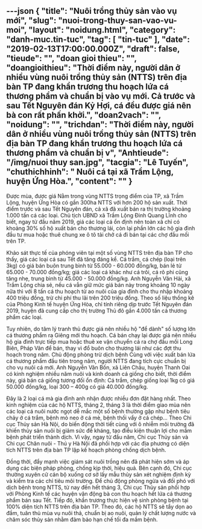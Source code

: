 ---json
{
    "title": "Nuôi trồng thủy sản vào vụ mới",
    "slug": "nuoi-trong-thuy-san-vao-vu-moi",
    "layout": "noidung.html",
    "category": "danh-muc.tin-tuc",
    "tag": [
        "tin-tuc"
    ],
    "date": "2019-02-13T17:00:00.000Z",
    "draft": false,
    "tieude": "",
    "doan gioi thieu": "",
    "doangioithieu": "Thời điểm này, người dân ở nhiều vùng nuôi trồng thủy sản (NTTS) trên địa bàn TP đang khẩn trương thu hoạch lứa cá thương phẩm và chuẩn bị vào vụ mới. Cả trước và sau Tết Nguyên đán Kỷ Hợi, cá đều được giá nên bà con rất phấn khởi.",
    "doan2vach": "",
    "noidung": "",
    "trichdan": "Thời điểm này, người dân ở nhiều vùng nuôi trồng thủy sản (NTTS) trên địa bàn TP đang khẩn trương thu hoạch lứa cá thương phẩm và chuẩn bị v",
    "Anhtieude": "/img/nuoi thuy san.jpg",
    "tacgia": "Lê Tuyến",
    "chuthichhinh": " Nuôi cá tại xã Trầm Lộng, huyện Ứng Hòa.",
    "__content__": ""
}
---
<p>Được m&ugrave;a, được gi&aacute; Nằm trong v&ugrave;ng NTTS trọng điểm của TP, x&atilde; Trầm Lộng, huyện Ứng H&ograve;a c&oacute; gần 300ha NTTS với hơn 200 hộ sản xuất. Thời điểm trước v&agrave; sau Tết Nguy&ecirc;n đ&aacute;n, cả x&atilde; đ&atilde; xuất b&aacute;n ra thị trường khoảng 1.000 tấn c&aacute; c&aacute;c loại. Chủ tịch UBND x&atilde; Trầm Lộng Đinh Quang Lĩnh cho biết, ngay từ đầu năm 2019, gi&aacute; c&aacute;c loại c&aacute; ổn định n&ecirc;n to&agrave;n x&atilde; chỉ c&oacute; khoảng 30% số hộ xuất b&aacute;n cho thương l&aacute;i, c&ograve;n lại phần lớn c&aacute;c hộ gia đ&igrave;nh đầu tư mua hoặc thu&ecirc; chung xe &ocirc; t&ocirc; tải chở c&aacute; đi b&aacute;n tại c&aacute;c chợ đầu mối tr&ecirc;n TP.</p>

<p>Khảo s&aacute;t thực tế của ph&oacute;ng vi&ecirc;n tại một số v&ugrave;ng NTTS tr&ecirc;n địa b&agrave;n TP cho thấy, gi&aacute; c&aacute;c loại c&aacute; sau Tết đ&atilde; tăng đ&aacute;ng kể. C&aacute; trắm, c&aacute; ch&eacute;p (loại tr&ecirc;n 3kg) c&oacute; gi&aacute; b&aacute;n bu&ocirc;n trung b&igrave;nh từ 55.000 - 60.000 đồng/kg, b&aacute;n lẻ từ 65.000 - 70.000 đồng/kg; gi&aacute; c&aacute;c loại c&aacute; kh&aacute;c như c&aacute; tr&ocirc;i, c&aacute; r&ocirc; phi cũng tăng nhẹ, trung b&igrave;nh từ 45.000 - 50.000 đồng/kg. Anh Nguyễn Văn Hải, x&atilde; Trầm Lộng chia sẻ, nếu c&aacute; vẫn giữ mức gi&aacute; b&aacute;n n&agrave;y trong khoảng 10 ng&agrave;y nữa th&igrave; với 8 tấn c&aacute; thu hoạch từ ao nu&ocirc;i của gia đ&igrave;nh cho thu nhập khoảng 400 triệu đồng, trừ chi ph&iacute; thu l&atilde;i tr&ecirc;n 200 triệu đồng. Theo số liệu thống k&ecirc; của Ph&ograve;ng Kinh tế huyện Ứng H&ograve;a, chỉ t&iacute;nh ri&ecirc;ng dịp trước Tết Nguy&ecirc;n đ&aacute;n 2019, huyện đ&atilde; cung cấp cho thị trường Thủ đ&ocirc; gần 4.000 tấn c&aacute; thương phẩm c&aacute;c loại.</p>

<p>Tuy nhi&ecirc;n, do t&acirc;m l&yacute; tranh thủ được gi&aacute; n&ecirc;n nhiều hộ &quot;để d&agrave;nh&quot; số lượng lớn c&aacute; thương phẩm ra Gi&ecirc;ng mới thu hoạch. C&aacute; b&aacute;n chạy lại được gi&aacute; n&ecirc;n nhiều hộ gia đ&igrave;nh trực tiếp mua hoặc thu&ecirc; xe vận chuyển c&aacute; ra chợ đầu mối Long Bi&ecirc;n, Ph&aacute;p V&acirc;n để b&aacute;n, thay v&igrave; đổ bu&ocirc;n cho thương l&aacute;i như c&aacute;c đợt thu hoạch trong năm. Chủ động ph&ograve;ng trừ dịch bệnh C&ugrave;ng với việc xuất b&aacute;n lứa c&aacute; thương phẩm đầu ti&ecirc;n trong năm, người NTTS đang t&iacute;ch cực chuẩn bị cho vụ nu&ocirc;i c&aacute; mới. Anh Nguyễn Văn Bốn, x&atilde; Li&ecirc;n Ch&acirc;u, huyện Thanh Oai c&oacute; kinh nghiệm nhiều năm nu&ocirc;i v&agrave; kinh doanh c&aacute; giống cho biết, thời điểm n&agrave;y, gi&aacute; b&aacute;n c&aacute; giống tương đối ổn định: C&aacute; trắm, ch&eacute;p giống loại 1kg c&oacute; gi&aacute; 50.000 đồng/kg, loại 300 &ndash; 400g c&oacute; gi&aacute; 40.000 đồng/kg.</p>

<p>Đ&acirc;y l&agrave; 2 loại c&aacute; m&agrave; gia đ&igrave;nh anh nhận được nhiều đơn đặt h&agrave;ng nhất. Theo kinh nghiệm của c&aacute;c hộ NTTS, th&aacute;ng 2, th&aacute;ng 3 l&agrave; thời điểm giao m&ugrave;a n&ecirc;n c&aacute;c loại c&aacute; nu&ocirc;i nước ngọt dễ mắc một số bệnh thường gặp như bệnh ti&ecirc;u chảy ở c&aacute; trắm, bệnh mỏ neo ở c&aacute; m&egrave;, bệnh thối vẩy ở c&aacute; ch&eacute;p... Theo Chi cục Thủy sản H&agrave; Nội, do biến động thời tiết c&ugrave;ng với &ocirc; nhiễm m&ocirc;i trường đ&atilde; khiến thủy sản nu&ocirc;i bị giảm sức đề kh&aacute;ng, tạo điều kiện thuận lợi cho mầm bệnh ph&aacute;t triển th&agrave;nh dịch. V&igrave; vậy, ngay từ đầu năm, Chi cục Thủy sản v&agrave; Chi cục Chăn nu&ocirc;i - Th&uacute; y H&agrave; Nội đ&atilde; phối hợp với c&aacute;c địa phương c&oacute; diện t&iacute;ch NTTS tr&ecirc;n địa b&agrave;n TP lập kế hoạch ph&ograve;ng chống dịch bệnh.</p>

<p>Đồng thời, đẩy mạnh việc gi&aacute;m s&aacute;t nu&ocirc;i trồng n&ecirc;n đ&atilde; ph&aacute;t hiện sớm v&agrave; &aacute;p dụng c&aacute;c biện ph&aacute;p ph&ograve;ng, chống kịp thời, hiệu quả. B&ecirc;n cạnh đ&oacute;, Chi cục thường xuy&ecirc;n cử c&aacute;n bộ xuống cơ sở lấy mẫu thủy sản x&eacute;t nghiệm định kỳ v&agrave; kiểm tra c&aacute;c chỉ ti&ecirc;u m&ocirc;i trường. Để chủ động ph&ograve;ng ngừa v&agrave; đối ph&oacute; với dịch bệnh trong NTTS, từ nay đến hết th&aacute;ng 3, Chi cục Thủy sản phối hợp với Ph&ograve;ng Kinh tế c&aacute;c huyện vận động b&agrave; con thu hoạch hết lứa c&aacute; thương phẩm b&aacute;n sau Tết. Tiếp đ&oacute;, khẩn trương thực hiện vệ sinh ph&ograve;ng bệnh tại 100% diện t&iacute;ch NTTS tr&ecirc;n địa b&agrave;n TP. Theo đ&oacute;, c&aacute;c hộ NTTS sẽ tẩy dọn ao đầm, tu&acirc;n thủ m&ugrave;a vụ nu&ocirc;i thả, chuẩn bị ao nu&ocirc;i, quản l&yacute; chất lượng nước v&agrave; chăm s&oacute;c thủy sản nhằm đảm bảo hạn chế tối đa mầm bệnh.</p>
